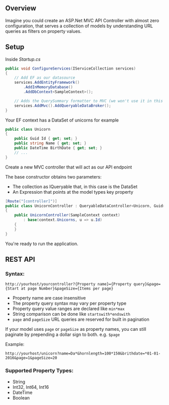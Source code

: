 ## Overview

Imagine you could create an ASP.Net MVC API Controller with almost zero configuration, that serves a collection of models by understanding URL queries as filters on property values.

## Setup

Inside *Startup.cs*

```cs
public void ConfigureServices(IServiceCollection services)
{
	// Add EF as our datasource
    services.AddEntityFramework()
        .AddInMemoryDatabase()
        .AddDbContext<SampleContext>();

    // Adds the QuerySummary formatter to MVC (we won't use it in this example)
    services.AddMvc().AddQueryableDataBroker();
}
```

Your EF context has a DataSet of unicorns for example

```cs
public class Unicorn
{
    public Guid Id { get; set; }
    public string Name { get; set; }
    public DateTime BirthDate { get; set; }
    // ...
}
```

Create a new MVC controller that will act as our API endpoint

The base constructor obtains two parameters:

- The collection as IQueryable<YourModelType> that, in this case is the DataSet
- An Expression that points at the model types key property

```cs
[Route("[controller]")]
public class UnicornController : QueryableDataController<Unicorn, Guid>
{
    public UnicornController(SampleContext context) 
        : base(context.Unicorns, u => u.Id)
    {
	}
}
```

You're ready to run the application.

## REST API

### Syntax:

`http://yourhost/yourcontroller?{Property name}={Property query}&page={Start at page Number}&pageSize={Items per page}`

- Property name are case insensitive
- The property query syntax may vary per property type
- Property query value ranges are declared like `min*max`
- String comparison can be done like `startswith*endswith`
- `page` and `pageSize` URL queries are reserved for built in pagination

If your model uses `page` or `pageSize` as property names, you can still paginate by prepending a dollar sign to both. e.g. `$page`

Example:

`http://yourhost/unicorn?name=Da*&hornlength=100*150&brithdate=*01-01-2016&page=1&pageSize=20`

### Supported Property Types:

- String
- Int32, Int64, Int16
- DateTime
- Boolean
